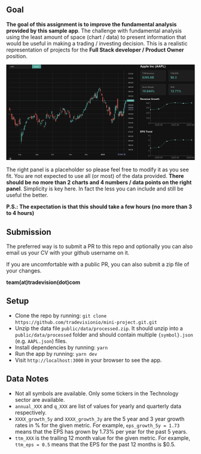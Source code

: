 ## Goal
**The goal of this assignment is to improve the fundamental analysis provided by this sample app**. The challenge with fundamental analysis using the least amount of space (chart / data) to present information that would be useful in making a trading / investing decision. This is a realistic representation of projects for the **Full Stack developer / Product Owner** position. 

![TradeVision Screenshot](./image.png)

The right panel is a placeholder so please feel free to modify it as you see fit. You are not expected to use all (or most) of the data provided. **There should be no more than 2 charts and 4 numbers / data points on the right panel**. Simplicity is key here. In fact the less you can include and still be useful the better.

**P.S.: The expectation is that this should take a few hours (no more than 3 to 4 hours)**



## Submission
The preferred way is to submit a PR to this repo and optionally you can also email us your CV with your github username on it. 

If you are uncomfortable with a public PR, you can also submit a zip file of your changes.

**team(at)tradevision(dot)com**

## Setup
- Clone the repo by running: `git clone https://github.com/tradevisionio/mini-project.git.git`
- Unzip the data file `public/data/processed.zip`. It should unzip into a `public/data/processed` folder and should contain multiple `{symbol}.json` (e.g. `AAPL.json`) files.
- Install dependencies by running: `yarn`
- Run the app by running: `yarn dev`
- Visit `http://localhost:3000` in your browser to see the app.

## Data Notes
- Not all symbols are available. Only some tickers in the Technology sector are available.
- `annual_XXX` and `q_XXX` are list of values for yearly and quarterly data respectively.
- `XXXX_growth_5y` and `XXXX_growth_3y` are the 5 year and 3 year growth rates in % for the given metric. For example, `eps_growth_5y = 1.73` means that the EPS has grown by 1.73% per year for the past 5 years.
- `ttm_XXX` is the trailing 12 month value for the given metric. For example, `ttm_eps = 0.5` means that the EPS for the past 12 months is $0.5.